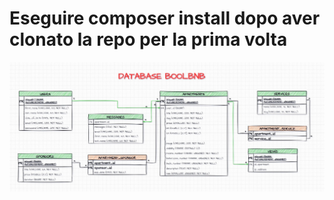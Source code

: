 # Eseguire composer install dopo aver clonato la repo per la prima volta

![alt text](BoolBNB_db.jpg)